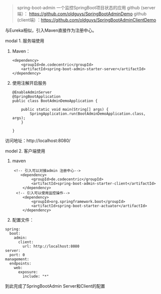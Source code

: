 > spring-boot-admin 一个监控SpringBoot项目状态的应用
> github (server 端）： https://github.com/oldguys/SpringBootAdminDemo
> github (client端) ：https://github.com/oldguys/SpringBootAdminClientDemo


与Eureka相似，引入Maven直接作为注册中心。

modal 1. 服务端使用
1. Maven：
    ~~~
    <dependency>
        <groupId>de.codecentric</groupId>
        <artifactId>spring-boot-admin-starter-server</artifactId>
    </dependency>
    ~~~
2. 使用注解开启服务
    ~~~
    @EnableAdminServer
    @SpringBootApplication
    public class BootAdminDemoApplication {
    
        public static void main(String[] args) {
            SpringApplication.run(BootAdminDemoApplication.class, args);
        }
    
    }
    ~~~

访问地址：http://localhost:8080/

model 2. 客户端使用

1. maven
~~~
    <!-- 引入可以对接admin 注册中心-->
       <dependency>
            <groupId>de.codecentric</groupId>
            <artifactId>spring-boot-admin-starter-client</artifactId>
        </dependency>
     <!-- 引入可以使用监控操作--> 
        <dependency>
            <groupId>org.springframework.boot</groupId>
            <artifactId>spring-boot-starter-actuator</artifactId>
        </dependency>
~~~
2. 配置文件：
~~~
spring:
  boot:
    admin:
      client:
        url: http://localhost:8080
server:
  port: 0
management:
  endpoints:
    web:
      exposure:
        include: "*"
~~~

到此完成了SpringBootAdmin Server和Client的配置

